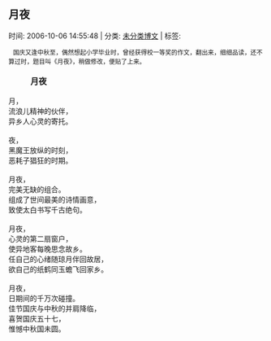 
<h2>月夜</h2>

<span class="time SG_txtc">时间: 2006-10-06 14:55:48 | 分类: [未分类博文](./BlogClass_未分类博文.md) | 标签: </span>
<!--
<table>
    <tbody>
        <tr>
            <td>时间: 2006-10-06 14:55:48</td>
            <td>分类: [未分类博文](./BlogClass_未分类博文.md) </td>
            <td> 标签:  </td>
        </tr>
    </tbody>
</table>
-->
<div class="articalContent" id="sina_keyword_ad_area2">
<div>
<p class="MsoNormal" style="MARGIN: 0cm 0cm 0pt"><span style="FONT-SIZE: 9pt; FONT-FAMILY: 宋体; mso-ascii-font-family: 'Courier New'; mso-hansi-font-family: 'Courier New'; mso-bidi-font-family: 'Courier New'">
 <wbr/> <wbr/> <wbr/>
国庆又逢中秋至，偶然想起小学毕业时，曾经获得校一等奖的作文，翻出来，细细品读，还不算过时，题目叫《月夜》，稍做修改，便贴了上来。</span><span lang="EN-US" style="FONT-SIZE: 9pt; mso-bidi-font-size: 12.0pt" xml:lang="EN-US">
</span></p>
</div>
<div>
 <wbr/> <wbr/> <wbr/> <wbr/> <wbr/></div>
<div>
 <wbr/> <wbr/> <wbr/> <wbr/> <wbr/> <wbr/> <wbr/> <wbr/> <wbr/> <wbr/> <wbr/><font size="3"><strong>月夜</strong></font></div>
<div><br/>
月，<br/>
流浪儿精神的伙伴，<br/>
异乡人心灵的寄托。</div>
<div> <wbr/></div>
<div>夜，<br/>
黑魔王放纵的时刻，<br/>
恶耗子猖狂的时期。</div>
<div> <wbr/></div>
<div>月夜，<br/>
完美无缺的组合。<br/>
组成了世间最美的诗情画意，<br/>
致使太白书写千古绝句。</div>
<div> <wbr/></div>
<div>月夜，<br/>
心灵的第二扇窗户，<br/>
使异地客每晚思念故乡。<br/>
任自己的心绪随琼月伴回故居，<br/>
欲自己的纸鹤同玉蟾飞回家乡。</div>
<div> <wbr/></div>
<div>月夜，<br/>
日期间的千万次碰撞。<br/>
佳节国庆与中秋的并肩降临，<br/>
喜贺国庆五十七，<br/>
惟憾中秋国未圆。</div>
</div>
